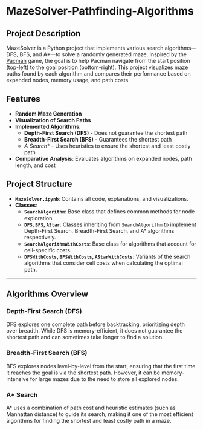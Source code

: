 # MazeSolver-Pathfinding-Algorithms

## Project Description

MazeSolver is a Python project that implements various search algorithms—DFS, BFS, and A*—to solve a randomly generated maze. Inspired by the [Pacman](https://freepacman.org/) game, the goal is to help Pacman navigate from the start position (top-left) to the goal position (bottom-right). This project visualizes maze paths found by each algorithm and compares their performance based on expanded nodes, memory usage, and path costs.

## Features
- **Random Maze Generation**
- **Visualization of Search Paths**
- **Implemented Algorithms**: 
  - **Depth-First Search (DFS)** - Does not guarantee the shortest path
  - **Breadth-First Search (BFS)** - Guarantees the shortest path
  - **A* Search** - Uses heuristics to ensure the shortest and least costly path
- **Comparative Analysis**: Evaluates algorithms on expanded nodes, path length, and cost

## Project Structure

- **`MazeSolver.ipynb`**: Contains all code, explanations, and visualizations.
- **Classes**:
  - **`SearchAlgorithm`**: Base class that defines common methods for node exploration.
  - **`DFS`, `BFS`, `AStar`**: Classes inheriting from `SearchAlgorithm` to implement Depth-First Search, Breadth-First Search, and A* algorithms respectively.
  - **`SearchAlgorithmWithCosts`**: Base class for algorithms that account for cell-specific costs.
  - **`DFSWithCosts`, `BFSWithCosts`, `AStarWithCosts`**: Variants of the search algorithms that consider cell costs when calculating the optimal path.

---
## Algorithms Overview

### Depth-First Search (DFS)
DFS explores one complete path before backtracking, prioritizing depth over breadth. While DFS is memory-efficient, it does not guarantee the shortest path and can sometimes take longer to find a solution.

### Breadth-First Search (BFS)
BFS explores nodes level-by-level from the start, ensuring that the first time it reaches the goal is via the shortest path. However, it can be memory-intensive for large mazes due to the need to store all explored nodes.

### A* Search
A* uses a combination of path cost and heuristic estimates (such as Manhattan distance) to guide its search, making it one of the most efficient algorithms for finding the shortest and least costly path in a maze.

